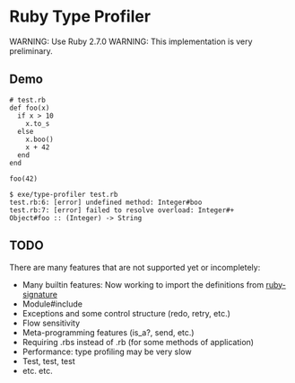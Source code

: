 # Ruby Type Profiler

WARNING: Use Ruby 2.7.0
WARNING: This implementation is very preliminary.

## Demo

```
# test.rb
def foo(x)
  if x > 10
    x.to_s
  else
    x.boo()
    x + 42
  end
end

foo(42)
```

```
$ exe/type-profiler test.rb
test.rb:6: [error] undefined method: Integer#boo
test.rb:7: [error] failed to resolve overload: Integer#+
Object#foo :: (Integer) -> String
```

## TODO

There are many features that are not supported yet or incompletely:

* Many builtin features: Now working to import the definitions from [ruby-signature](https://github.com/ruby/ruby-signature)
* Module#include
* Exceptions and some control structure (redo, retry, etc.)
* Flow sensitivity
* Meta-programming features (is_a?, send, etc.)
* Requiring .rbs instead of .rb (for some methods of application)
* Performance: type profiling may be very slow
* Test, test, test
* etc. etc.
